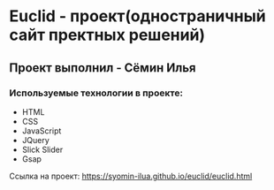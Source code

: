 # Euclid - проект(одностраничный сайт пректных решений)
## Проект выполнил - Сёмин Илья
### Используемые технологии в проекте: 
- HTML
- CSS
- JavaScript
- JQuery
- Slick Slider
- Gsap

Ссылка на проект: https://syomin-ilua.github.io/euclid/euclid.html
